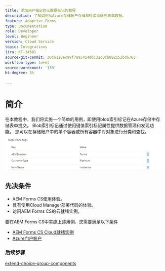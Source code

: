 ```yaml
---
title: 添加用户指定的元数据标记的教程
description: 了解如何从Azure存储帐户存储和检索自适应表单数据。
feature: Adaptive Forms
type: Documentation
role: Developer
level: Beginner
version: Cloud Service
topic: Integrations
jira: KT-14501
source-git-commit: 30d6120ec99f7a95414dbc31c0cb002152bd6763
workflow-type: tm+mt
source-wordcount: '139'
ht-degree: 3%

---
```


# 简介

在本教程中，我们将实施一个简单的用例，即使用blob索引标记在Azure存储中存储表单提交。 Blob索引标记通过使用键值索引标记属性提供数据管理和发现功能。 您可以在存储帐户中的单个容器或所有容器中对对象进行分类和查找。
![blob-index-tags](assets/blob-with-index-tags.png)

## 先决条件

* AEM Forms CS使用体验。
* 具有使用Cloud Manager部署代码的体验。
* 访问AEM Forms CS的云就绪实例。

要在AEM Forms CS中实施上述用例，您需要满足以下条件

* [AEM Forms CS Cloud就绪实例](https://experienceleague.adobe.com/docs/experience-manager-learn/cloud-service/forms/developing-for-cloud-service/intellij-and-aem-sync.html?lang=en#set-up-aem-author-instance)
* [Azure门户帐户](https://portal.azure.com/)


### 后续步骤

[extend-choice-group-components](./extend-choice-group-components.md)
